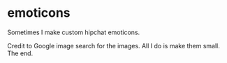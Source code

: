 emoticons
=========

Sometimes I make custom hipchat emoticons.

Credit to Google image search for the images. All I do is make them small. The end. 
